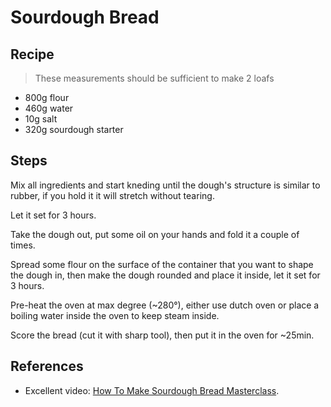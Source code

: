 # Sourdough Bread

## Recipe

> These measurements should be sufficient to make 2 loafs

* 800g flour
* 460g water
* 10g salt
* 320g sourdough starter

## Steps

Mix all ingredients and start kneding until the dough's structure is similar to rubber, if you hold it it will stretch without tearing.

Let it set for 3 hours.

Take the dough out, put some oil on your hands and fold it a couple of times.

Spread some flour on the surface of the container that you want to shape the dough in, then make the dough rounded and place it inside, let it set for 3 hours.

Pre-heat the oven at max degree \(~280°\), either use dutch oven or place a boiling water inside the oven to keep steam inside.

Score the bread \(cut it with sharp tool\), then put it in the oven for ~25min.

## References

* Excellent video: [How To Make Sourdough Bread Masterclass](https://www.youtube.com/watch?v=2FVfJTGpXnU).

